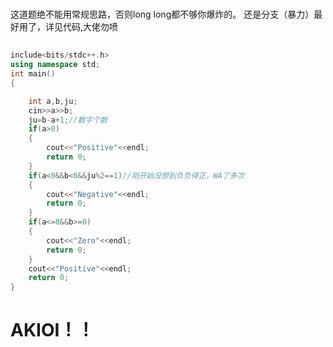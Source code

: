 ###
这道题绝不能用常规思路，否则long long都不够你爆炸的。 还是分支（暴力）最好用了，详见代码,大佬勿喷
##
```cpp
include<bits/stdc++.h>
using namespace std;
int main()
{

	int a,b,ju;
	cin>>a>>b;
	ju=b-a+1;//数字个数
	if(a>0)
	{
    	cout<<"Positive"<<endl;
    	return 0;
	}
	if(a<0&&b<0&&ju%2==1)//刚开始没想到负负得正，WA了多次
	{
    	cout<<"Negative"<<endl;
    	return 0;
	}
	if(a<=0&&b>=0)
	{
    	cout<<"Zero"<<endl;
    	return 0;
	}
	cout<<"Positive"<<endl;
	return 0;
} 
```

# AKIOI！！